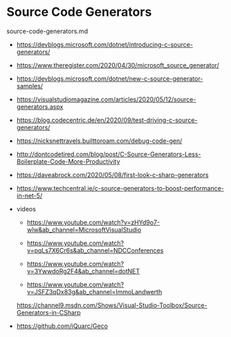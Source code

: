 # Source Code Generators

source-code-generators.md

*   https://devblogs.microsoft.com/dotnet/introducing-c-source-generators/

*   https://www.theregister.com/2020/04/30/microsoft_source_generator/

*   https://devblogs.microsoft.com/dotnet/new-c-source-generator-samples/

*   https://visualstudiomagazine.com/articles/2020/05/12/source-generators.aspx

*   https://blog.codecentric.de/en/2020/09/test-driving-c-source-generators/

*   https://nicksnettravels.builttoroam.com/debug-code-gen/

*   http://dontcodetired.com/blog/post/C-Source-Generators-Less-Boilerplate-Code-More-Productivity

*   https://daveabrock.com/2020/05/08/first-look-c-sharp-generators

*   https://www.techcentral.ie/c-source-generators-to-boost-performance-in-net-5/

*   videos

    *   https://www.youtube.com/watch?v=zHYd9o7-wlw&ab_channel=MicrosoftVisualStudio

    *   https://www.youtube.com/watch?v=pqLs7X6Cr6s&ab_channel=NDCConferences

    *   https://www.youtube.com/watch?v=3YwwdoRg2F4&ab_channel=dotNET

    *   https://www.youtube.com/watch?v=JSFZ3qDx83g&ab_channel=ImmoLandwerth

    https://channel9.msdn.com/Shows/Visual-Studio-Toolbox/Source-Generators-in-CSharp

*   https://github.com/iQuarc/Geco

